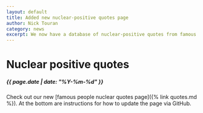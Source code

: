 ```yaml
---
layout: default
title: Added new nuclear-positive quotes page
author: Nick Touran
category: news
excerpt: We now have a database of nuclear-positive quotes from famous people that you can add to!
---
```

<div class="row">
<div class="col-md-8" markdown="1">

# Nuclear positive quotes
##### {{ page.date | date: "%Y-%m-%d" }}

Check out our new [famous people nuclear quotes page]({% link quotes.md %}). At the bottom
are instructions for how to update the page via GitHub.

</div></div>
